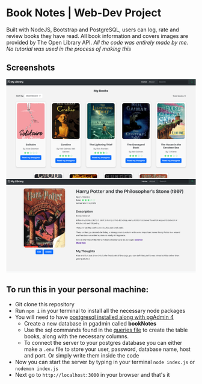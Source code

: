 # Book Notes | Web-Dev Project

Built with NodeJS, Bootstrap and PostgreSQL, users can log, rate and review books they have read. All book information and covers images are provided by The Open Library API.
_All the code was entirely made by me. No tutorial was used in the process of making this_

## Screenshots

![Homepage](<public/assets/Captura de pantalla 2025-03-20 192019.png>)
![book-details page](<public/assets/Captura de pantalla 2025-03-20 192048.png>)

## To run this in your personal machine:

-   Git clone this repository
-   Run `npm i` in your terminal to install all the necessary node packages
-   You will need to have [postgresql installed along with pgAdmin 4](https://www.postgresql.org/download)
    -   Create a new database in pgadmin called **bookNotes**
    -   Use the sql commands found in the [queries file](queries.sql) to create the table books, along with the necessary columns.
    -   To connect the server to your postgres database you can either make a `.env` file to store your user, password, database name, host and port. Or simply write them inside the code
-   Now you can start the server by typing in your terminal `node index.js` or `nodemon index.js`
-   Next go to `http://localhost:3000` in your browser and that's it
